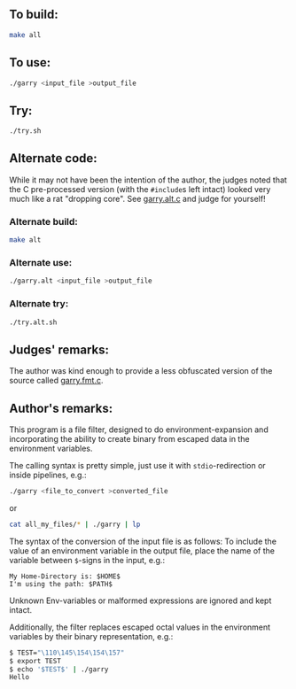 ## To build:

```sh
make all
```


## To use:

```sh
./garry <input_file >output_file
```


## Try:

```sh
./try.sh
```


## Alternate code:

While it may not have been the intention of the author, the
judges noted that the C pre-processed version (with the `#include`s
left intact) looked very much like a rat "dropping core".  See
[garry.alt.c](garry.alt.c) and judge for yourself!


### Alternate build:

```sh
make alt
```


### Alternate use:

```sh
./garry.alt <input_file >output_file
```


### Alternate try:

```sh
./try.alt.sh
```


## Judges' remarks:

The author was kind enough to provide a less obfuscated version of
the source called [garry.fmt.c](garry.fmt.c).


## Author's remarks:

This program is a file filter, designed to do environment-expansion and
incorporating the ability to create binary from escaped data in the
environment variables.

The calling syntax is pretty simple, just use it with `stdio`-redirection
or inside pipelines, e.g.:

```sh
./garry <file_to_convert >converted_file
```

or

```sh
cat all_my_files/* | ./garry | lp
```

The syntax of the conversion of the input file is as follows: To include the
value of an environment variable in the output file, place the name of the
variable between `$`-signs in the input, e.g.:

```
My Home-Directory is: $HOME$
I'm using the path: $PATH$
```

Unknown Env-variables or malformed expressions are ignored and kept intact.

Additionally, the filter replaces escaped octal values in the environment
variables by their binary representation, e.g.:

```sh
$ TEST="\110\145\154\154\157"
$ export TEST
$ echo '$TEST$' | ./garry
Hello
```


<!--

    Copyright © 1984-2024 by Landon Curt Noll. All Rights Reserved.

    You are free to share and adapt this file under the terms of this license:

	Creative Commons Attribution-ShareAlike 4.0 International (CC BY-SA 4.0)

    For more information, see:

	https://creativecommons.org/licenses/by-sa/4.0/

-->
